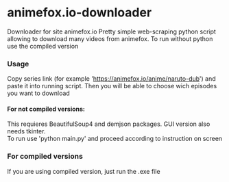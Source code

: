 # animefox.io-downloader
Downloader for site animefox.io
Pretty simple web-scraping python script allowing to download many videos from animefox.
To run without python use the compiled version

### Usage

Copy series link (for example 'https://animefox.io/anime/naruto-dub') and paste it into running script.
Then you will be able to choose wich episodes you want to download

#### For not compiled versions:
This requieres BeautifulSoup4 and demjson packages. GUI version also needs tkinter.  
To run use 'python main.py' and proceed according to instruction on screen

### For compiled versions
If you are using compiled version, just run the .exe file
